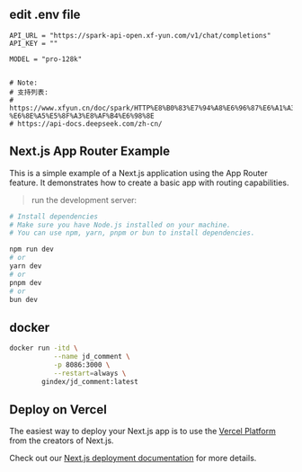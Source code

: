 
## edit .env file

```env
API_URL = "https://spark-api-open.xf-yun.com/v1/chat/completions"
API_KEY = ""

MODEL = "pro-128k" 


# Note:
# 支持列表:
# https://www.xfyun.cn/doc/spark/HTTP%E8%B0%83%E7%94%A8%E6%96%87%E6%A1%A3.html#_1-%E6%8E%A5%E5%8F%A3%E8%AF%B4%E6%98%8E
# https://api-docs.deepseek.com/zh-cn/
```



## Next.js App Router Example
This is a simple example of a Next.js application using the App Router feature. It demonstrates how to create a basic app with routing capabilities.
>  run the development server:
```bash
# Install dependencies
# Make sure you have Node.js installed on your machine.
# You can use npm, yarn, pnpm or bun to install dependencies.

npm run dev
# or
yarn dev
# or
pnpm dev
# or
bun dev

```

## docker 
```bash
docker run -itd \
           --name jd_comment \
           -p 8086:3000 \
           --restart=always \
        gindex/jd_comment:latest
```




## Deploy on Vercel

The easiest way to deploy your Next.js app is to use the [Vercel Platform](https://vercel.com/new?utm_medium=default-template&filter=next.js&utm_source=create-next-app&utm_campaign=create-next-app-readme) from the creators of Next.js.

Check out our [Next.js deployment documentation](https://nextjs.org/docs/app/building-your-application/deploying) for more details.
